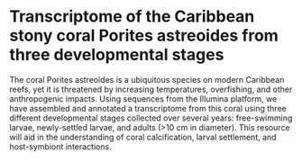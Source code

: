 Transcriptome of the Caribbean stony coral Porites astreoides from three developmental stages
=============================================================================================
The coral Porites astreoides is a ubiquitous species on modern Caribbean reefs, yet it is threatened by increasing temperatures, overfishing, and other anthropogenic impacts. Using sequences from the Illumina platform, we have assembled and annotated a transcriptome from this coral using three different developmental stages collected over several years: free-swimming larvae, newly-settled larvae, and adults (>10 cm in diameter). This resource will aid in the understanding of coral calcification, larval settlement, and host-symbiont interactions.
